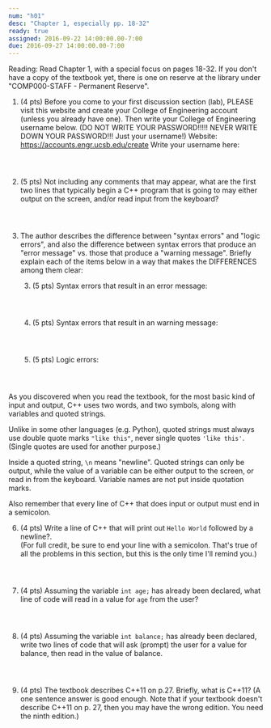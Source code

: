 ```yaml
---
num: "h01"
desc: "Chapter 1, especially pp. 18-32"
ready: true
assigned: 2016-09-22 14:00:00.00-7:00
due: 2016-09-27 14:00:00.00-7:00
---
```

Reading: Read Chapter 1, with a special focus on pages 18-32.    If you don't have a copy of the textbook yet, there is one on reserve at the library under "COMP000-STAFF - Permanent Reserve".

1.	(4 pts) Before you come to your first discussion section (lab), PLEASE visit this website and create your College of Engineering account (unless you already have one).  Then write your College of Engineering username below. (DO NOT WRITE YOUR PASSWORD!!!!!  NEVER WRITE DOWN YOUR PASSWORD!!! Just your username!)
Website: <https://accounts.engr.ucsb.edu/create>
Write your username here:
	<div style="margin-bottom:4em"></div>

2.	(5 pts) Not including any comments that may appear, what are the first two lines that typically begin a C++ program that is going to may either output on the screen, and/or read input from the keyboard?
	<div style="margin-bottom:4em"></div>

3.	The author describes the difference between "syntax errors" and "logic errors", and also the difference between syntax errors that produce an "error message" vs. those that produce a "warning message".    Briefly explain each of the items below in a way that makes the DIFFERENCES among them clear:

	3. (5 pts) Syntax errors that result in an error message:
		<div style="margin-bottom:4em"></div>
	4. (5 pts) Syntax errors that result in an warning message:
		<div style="margin-bottom:4em"></div>
	5. (5 pts) Logic errors:
		<div style="margin-bottom:4em"></div>

As you discovered when you read the textbook, for the most basic kind of input and output, C++ uses two words, and two symbols, along with variables and quoted strings.    

Unlike in some other languages (e.g. Python), quoted strings must always use double quote marks `"like this"`, never single quotes `'like this'`.    (Single quotes are used for another purpose.)     

Inside a quoted string, `\n` means "newline".   Quoted strings can only be output, while the value of a variable can be either output to the screen, or read in from the keyboard.  Variable names are not put inside quotation marks.  

Also remember that every line of C++ that does input or output must end in a semicolon.

6.	(4 pts) Write a line of C++ that will print out `Hello World` followed by a newline?.  
(For full credit, be sure to end your line with a semicolon.   That's true of all the problems in this section, but this is the only time I'll remind you.)
	<div style="margin-bottom:4em"></div>

7.	(4 pts) Assuming the variable `int age;` has already been declared, what line of code will read in a value for `age` from the user?
	<div style="margin-bottom:4em"></div>

8.	(4 pts) Assuming the variable `int balance;` has already been declared, write two lines of code that will ask (prompt) the user for a value for balance, then read in the value of balance.
	<div style="margin-bottom:4em"></div>

9.	(4 pts) The textbook describes C++11 on p.27.  Briefly, what is C++11? (A one sentence answer is good enough.  Note that if your textbook doesn't describe C++11 on p. 27, then you may have the wrong edition.  You need the ninth edition.)
	<div style="margin-bottom:4em"></div>

